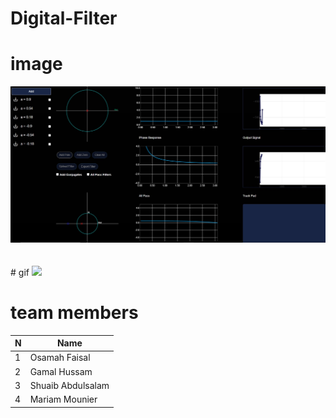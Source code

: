 # Digital-Filter
# image
<img src="gif/digital_Filter.jpg">
<br><br><br>
# gif 
<IMG SRC="gif/Animation.gif">
<br>

# team members 
  
| N             | Name          |
| ------------- | ------------- |
| 1             | Osamah Faisal |
| 2             | Gamal Hussam |
| 3             |   Shuaib Abdulsalam |
| 4             |  Mariam Mounier |

